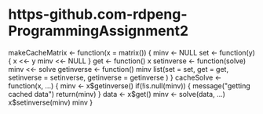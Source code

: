 # https-github.com-rdpeng-ProgrammingAssignment2
makeCacheMatrix <- function(x = matrix()) {
  minv <- NULL
  set <- function(y) {
    x <<- y
    minv <<- NULL
  }
  get <- function() x
  setinverse <- function(solve) minv <<- solve
  getinverse <- function() minv
  list(set = set, get = get,
       setinverse = setinverse,
       getinverse = getinverse )
}
cacheSolve <- function(x, ...) {
  minv <- x$getinverse()
  if(!is.null(minv)) {
    message("getting cached data")
    return(minv)
  }
  data <- x$get()
  minv <- solve(data, ...)
  x$setinverse(minv)
  minv
}
